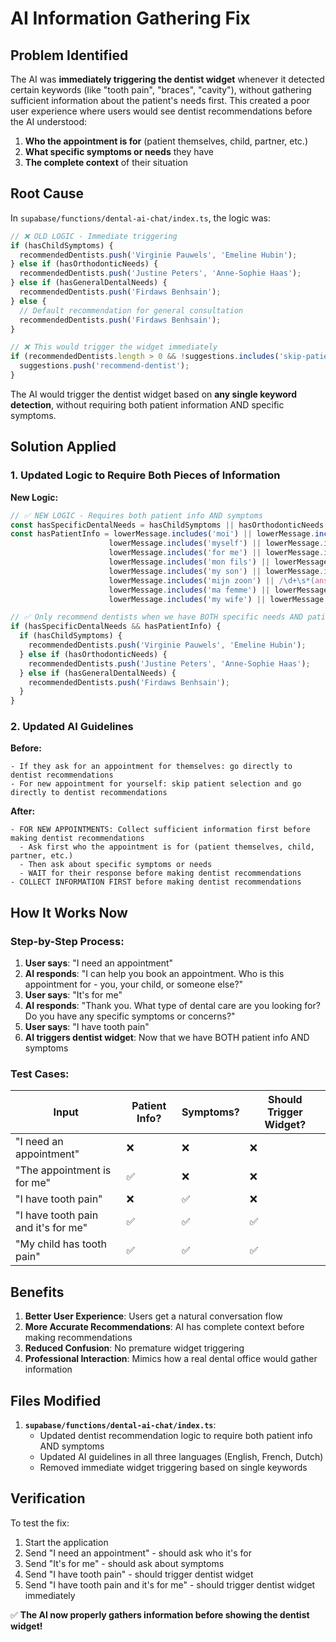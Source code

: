 # AI Information Gathering Fix

## Problem Identified

The AI was **immediately triggering the dentist widget** whenever it detected certain keywords (like "tooth pain", "braces", "cavity"), without gathering sufficient information about the patient's needs first. This created a poor user experience where users would see dentist recommendations before the AI understood:

1. **Who the appointment is for** (patient themselves, child, partner, etc.)
2. **What specific symptoms or needs** they have
3. **The complete context** of their situation

## Root Cause

In `supabase/functions/dental-ai-chat/index.ts`, the logic was:

```typescript
// ❌ OLD LOGIC - Immediate triggering
if (hasChildSymptoms) {
  recommendedDentists.push('Virginie Pauwels', 'Emeline Hubin');
} else if (hasOrthodonticNeeds) {
  recommendedDentists.push('Justine Peters', 'Anne-Sophie Haas');
} else if (hasGeneralDentalNeeds) {
  recommendedDentists.push('Firdaws Benhsain');
} else {
  // Default recommendation for general consultation
  recommendedDentists.push('Firdaws Benhsain');
}

// ❌ This would trigger the widget immediately
if (recommendedDentists.length > 0 && !suggestions.includes('skip-patient-selection')) {
  suggestions.push('recommend-dentist');
}
```

The AI would trigger the dentist widget based on **any single keyword detection**, without requiring both patient information AND specific symptoms.

## Solution Applied

### 1. Updated Logic to Require Both Pieces of Information

**New Logic:**
```typescript
// ✅ NEW LOGIC - Requires both patient info AND symptoms
const hasSpecificDentalNeeds = hasChildSymptoms || hasOrthodonticNeeds || hasGeneralDentalNeeds;
const hasPatientInfo = lowerMessage.includes('moi') || lowerMessage.includes('me') || 
                      lowerMessage.includes('myself') || lowerMessage.includes('voor mij') ||
                      lowerMessage.includes('for me') || lowerMessage.includes('ma fille') ||
                      lowerMessage.includes('mon fils') || lowerMessage.includes('my daughter') ||
                      lowerMessage.includes('my son') || lowerMessage.includes('mijn dochter') ||
                      lowerMessage.includes('mijn zoon') || /\d+\s*(ans|years|jaar)/.test(lowerMessage) ||
                      lowerMessage.includes('ma femme') || lowerMessage.includes('mon mari') ||
                      lowerMessage.includes('my wife') || lowerMessage.includes('my husband');

// ✅ Only recommend dentists when we have BOTH specific needs AND patient information
if (hasSpecificDentalNeeds && hasPatientInfo) {
  if (hasChildSymptoms) {
    recommendedDentists.push('Virginie Pauwels', 'Emeline Hubin');
  } else if (hasOrthodonticNeeds) {
    recommendedDentists.push('Justine Peters', 'Anne-Sophie Haas');
  } else if (hasGeneralDentalNeeds) {
    recommendedDentists.push('Firdaws Benhsain');
  }
}
```

### 2. Updated AI Guidelines

**Before:**
```
- If they ask for an appointment for themselves: go directly to dentist recommendations
- For new appointment for yourself: skip patient selection and go directly to dentist recommendations
```

**After:**
```
- FOR NEW APPOINTMENTS: Collect sufficient information first before making dentist recommendations
  - Ask first who the appointment is for (patient themselves, child, partner, etc.)
  - Then ask about specific symptoms or needs
  - WAIT for their response before making dentist recommendations
- COLLECT INFORMATION FIRST before making dentist recommendations
```

## How It Works Now

### Step-by-Step Process:

1. **User says**: "I need an appointment"
2. **AI responds**: "I can help you book an appointment. Who is this appointment for - you, your child, or someone else?"
3. **User says**: "It's for me"
4. **AI responds**: "Thank you. What type of dental care are you looking for? Do you have any specific symptoms or concerns?"
5. **User says**: "I have tooth pain"
6. **AI triggers dentist widget**: Now that we have BOTH patient info AND symptoms

### Test Cases:

| Input | Patient Info? | Symptoms? | Should Trigger Widget? |
|-------|---------------|-----------|----------------------|
| "I need an appointment" | ❌ | ❌ | ❌ |
| "The appointment is for me" | ✅ | ❌ | ❌ |
| "I have tooth pain" | ❌ | ✅ | ❌ |
| "I have tooth pain and it's for me" | ✅ | ✅ | ✅ |
| "My child has tooth pain" | ✅ | ✅ | ✅ |

## Benefits

1. **Better User Experience**: Users get a natural conversation flow
2. **More Accurate Recommendations**: AI has complete context before making recommendations
3. **Reduced Confusion**: No premature widget triggering
4. **Professional Interaction**: Mimics how a real dental office would gather information

## Files Modified

1. **`supabase/functions/dental-ai-chat/index.ts`**:
   - Updated dentist recommendation logic to require both patient info AND symptoms
   - Updated AI guidelines in all three languages (English, French, Dutch)
   - Removed immediate widget triggering based on single keywords

## Verification

To test the fix:
1. Start the application
2. Send "I need an appointment" - should ask who it's for
3. Send "It's for me" - should ask about symptoms
4. Send "I have tooth pain" - should trigger dentist widget
5. Send "I have tooth pain and it's for me" - should trigger dentist widget immediately

✅ **The AI now properly gathers information before showing the dentist widget!**
